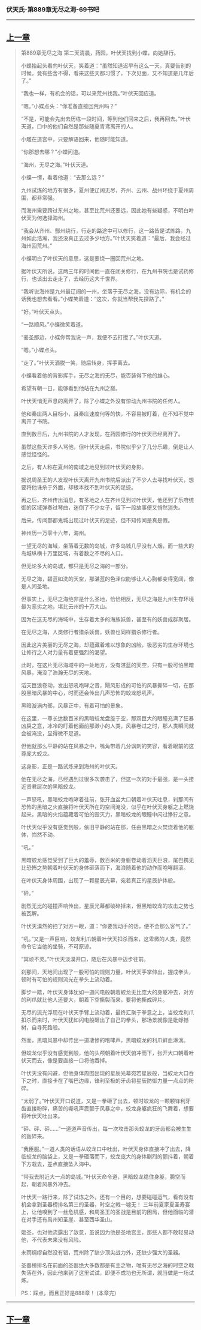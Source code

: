 ### 伏天氏-第889章无尽之海-69书吧

--------
[上一章](./390e6cca8234ebb84712468ea9710c26.md)
--------


>
>
>
>第889章无尽之海
>第二天清晨，药园，叶伏天找到小蝶，向她辞行。
>
>小蝶抬起头看向叶伏天，笑着道：“虽然知道迟早有这么一天，真要告别的时候，竟有些舍不得，看来这些天都习惯了，下次见面，又不知道是几年后了。”
>
>“我也一样，有机会的话，可以来荒州找我。”叶伏天回应道。
>
>“嗯。”小蝶点头：“你准备直接回荒州吗？”
>
>“不是，可能会先出去历练一段时间，等到他们回来之后，我再回去。”叶伏天道，口中的他们自然是那些随夏青鸢离开的人。
>
>小雕在道宫中，只要解语回来，他随时能知道。
>
>“你那想去哪？”小蝶问道。
>
>“海州，无尽之海。”叶伏天道。
>
>小蝶一愣，看着他道：“去那么远？”
>
>九州试炼的地方有很多，夏州便辽阔无尽，齐州、云州、战州环绕于夏州周围，都非常强。
>
>而海州需要跨过东州之地，甚至比荒州还要远，因此她有些疑惑，不明白叶伏天为何选择海州。
>
>“我会从齐州、酆州绕行，行走的路途中可以修行，这一路皆是试炼路，九州如此浩瀚，我还没真正去过多少地方。”叶伏天笑着道：“最后，我会经过海州回荒州。”
>
>小蝶明白了叶伏天的意思，这是要绕一圈回荒州之地。
>
>据叶伏天所说，这两三年的时间他一直在闭关修行，在九州书院也是试药修行，也该出去走走了，去经历这大千世界。
>
>“我听说海州是九州最辽阔的一州，坐落于无尽之海，没有边际，有机会的话我也想去看看。”小蝶笑着道：“这次，你就当帮我先探路了。”
>
>“好。”叶伏天点头。
>
>“一路顺风。”小蝶微笑着道。
>
>“姜圣那边，小蝶你帮我说一声，我便不去打搅了。”叶伏天道。
>
>“嗯。”小蝶点头。
>
>“走了。”叶伏天洒脱一笑，随后转身，挥手离去。
>
>小蝶看着他的背影挥手，无尽之海的无尽，能否装得下他的雄心。
>
>希望有朝一日，能够看到他站在九州之巅。
>
>叶伏天悄无声息的离开了，除了小蝶之外没有惊动九州书院的任何人。
>
>他和秦庄两人目标小，且秦庄速度何等的快，不容易被盯着，在不知不觉中离开了书院。
>
>直到数日后，九州书院的人才发现，在药园修行的叶伏天已经离开了。
>
>虽然这些天许多人骂他，但叶伏天走后，书院似乎少了几分乐趣，倒是让人感觉怪怪的。
>
>之后，有人称在夏州的南域之地见到过叶伏天的身影。
>
>据说周圣王的人发现叶伏天离开九州书院后派出了不少人去寻找叶伏天，想要将他诛杀于外面，却根本找不到叶伏天的足迹。
>
>再之后，齐州传出消息，有圣地之人在齐州见到过叶伏天，他还到了乐府统御的区域弹奏过琴曲，迷倒了不少女子，留下一段故事便又悄然消失。
>
>后来，传闻酆都鬼城出现过叶伏天的足迹，但不知传闻是真是假。
>
>神州历一万零十六年，海州。
>
>一望无尽的海域，坐落着无数的岛城，许多岛城几乎没有人烟，而一些大的岛城纵横十万里区域，有着数之不尽的人口。
>
>但无论多大的岛城，都只是无尽之海的一部分。
>
>无尽之海，碧蓝如洗的天空，那湛蓝的色泽似能够让人心胸都变得宽阔，像是人间圣地。
>
>但事实上，无尽之海绝非是什么圣地，恰恰相反，无尽之海是九州生存环境最为恶劣之地，堪比云州的十万大山。
>
>因为在这无尽的海域中，生存着太多的海族妖兽，甚至有的妖兽成群聚居。
>
>在无尽之海，人类修行者猎杀妖兽，妖兽也同样猎杀修行者。
>
>因此这片美丽的无尽之海，却蕴藏着难以想象的凶险，极恶劣的生存环境也让修行之人对力量有着更强烈的渴望。
>
>此时，在这片无尽海域中的一处地方，没有湛蓝的天空，只有一股可怕黑暗风暴，淹没了浩瀚无尽的天地。
>
>滔天巨浪卷动，发出怒吼咆哮之音，飓风形成的可怕的风暴撕碎一切，在那股黑暗风暴的中心，时而还会传出几声恐怖的蛟龙怒吼声。
>
>黑暗漩涡内部，风暴正中，有着可怕的景象。
>
>在这里，一尊长达数百米的黑暗蛟龙盘旋于空，那双巨大的眼瞳充满了狂暴凶戾之意，冰冷的盯着他面前那渺小的人类，风暴卷过之时，那人类瞬间就会被淹没，显得微不足道。
>
>但他就那么平静的站在风暴之中，嘴角带着几分讽刺的笑容，看着眼前的这尊庞大蛟龙。
>
>这身影，正是一路试炼来到海州的叶伏天。
>
>他在无尽之海，已经遇到过很多次袭击了，但这一次的对手最强，是一头接近贤君层次的黑暗蛟龙。
>
>一声怒吼，黑暗蛟龙咆哮着往前，张开血盆大口朝着叶伏天吐息，刹那间有恐怖的黑暗之火直接将叶伏天所在的空间淹没，似乎在叶伏天身躯之上燃烧起来，黑暗的火焰蕴藏着可怕的毁灭力，黑暗蛟龙的眼瞳中闪过狰狞之意。
>
>叶伏天似乎没有感觉到般，依旧平静的站在那，任由黑暗之火焚烧着他的躯体，岿然不动。
>
>“吼。”
>
>黑暗蛟龙感觉受到了巨大的羞辱，数百米的身躯卷动着滔天巨浪，尾巴携无比恐怖之势朝着叶伏天的身体砸落而下，海浪随着他的动作而咆哮翻滚。
>
>在叶伏天身体周围，出现了一颗星辰光幕，宛若真正的星辰护体般。
>
>“砰。”
>
>剧烈无比的碰撞声响传出，星辰光幕都破碎掉来，但黑暗蛟龙的攻击之势也被瓦解。
>
>叶伏天漠然的扫了对方一眼，道：“你要我动手的话，便不会那么客气了。”
>
>“吼。”又是一声巨响，蛟龙利爪朝着叶伏天扣杀而来，这卑微的人类，竟然命令它当他的坐骑，不可原谅。
>
>“冥顽不灵。”叶伏天淡漠开口，随后在风暴中迈步往前。
>
>刹那间，天地间出现了一股可怕的规则力量，叶伏天手掌伸出，握成拳头，顿时有可怕的规则流光在拳头上流动着。
>
>脚步一踏，叶伏天身体犹如一道闪电般朝着蛟龙无比庞大的身躯冲去，对方的利爪就比他人还要大，朝着下空撕裂而来，要将他撕成碎片。
>
>无尽的流光浮现在叶伏天手臂上流动着，最终汇聚于拳意之上，当蛟龙利爪扣杀而来时，叶伏天犹如闪电般砸出了自己的拳头，那场景就像是蚍蜉撼树，自寻死路般。
>
>然而，黑暗风暴中却传出一道凄惨的咆哮声，黑暗蛟龙的利爪鲜血淋漓。
>
>但蛟龙似乎没有感觉到般，他的头颅朝着叶伏天俯冲而下，张开大口朝着叶伏天而去，像是要直接一口将他吞掉。
>
>叶伏天没有闪避，但他身体周围出现的星辰光幕宛若星辰般，当蛟龙大口吞下之时，直接卡在了嘴巴边缘，锋利至极的牙齿将星辰防御力量一点点的粉碎。
>
>“太弱了。”叶伏天开口说道，又是一拳砸了出去，顿时蛟龙的一颗颗锋利牙齿直接粉碎，痛苦的嘶吼声震颤于风暴之中，蛟龙身躯疯狂的飞舞着，想要将叶伏天吐出来。
>
>“砰、砰、砰……”一道道声音传出，每一次攻击那头蛟龙的牙齿都会被生生的轰碎来。
>
>“我臣服。”一道人类的话语从蛟龙口中吐出，叶伏天身体直接冲了出去，降临蛟龙的脑袋上，又是一拳砸落而下，蛟龙庞大的身体剧烈的颤抖着，朝着下方栽去，差点直接坠入海中。
>
>“带我去附近大一点的岛城。”叶伏天命令道，黑暗蛟龙稳住身躯，腾空而起，朝着风暴外冲去。
>
>叶伏天一路行来，除了试炼之外，还有一个目的，想要碰碰运气，看有没有机会拿到圣器榜排名第三的圣器，时空之戟—墟无！
>三年前夏家夏圣寿宴上，让他嗅到了一丝危机感，和周圣王的圣战是目前的困局，但他面临的潜在对手还有禹州知圣崖、甚至西华圣山。
>
>姬圣，也对他流露出了敌意，虽说因为他是圣地宫主，那些人都不敢轻易动他，不代表未来没有风险。
>
>未雨绸缪自然没有错，荒州除了缺少顶尖战力外，还缺少强大的圣器。
>
>圣器榜排名在前面的圣器绝大多数都是有主之物，唯有无尽之海的时空之戟失落在外，因此他来到了这里试试，即便不成功也无所谓，就当做是一场试炼。
>
>PS：踩点，而且正好是888章！
>(本章完)
>
>

--------
[下一章](./54e906a182326c4c0808820d7b00be25.md)
--------
